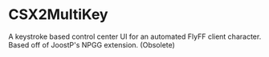 # CSX2MultiKey
A keystroke based control center UI for an automated FlyFF client character. Based off of JoostP's NPGG extension. (Obsolete)
